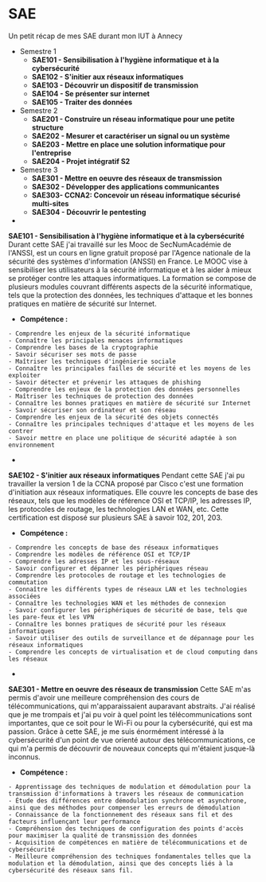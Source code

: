 # SAE
Un petit récap de mes SAE durant mon IUT à Annecy
- Semestre 1
    - **SAE101 - Sensibilisation à l'hygiène informatique et à la cybersécurité** 
    - **SAE102 - S'initier aux réseaux informatiques**
    - **SAE103 - Découvrir un dispositif de transmission**
    - **SAE104 - Se présenter sur internet**
    - **SAE105 - Traiter des données**
- Semestre 2
    - **SAE201 - Construire un réseau informatique pour une petite structure**
    - **SAE202 - Mesurer et caractériser un signal ou un système**
    - **SAE203 - Mettre en place une solution informatique pour l'entreprise**
    - **SAE204 - Projet intégratif S2**
- Semestre 3
    - **SAE301 - Mettre en oeuvre des réseaux de transmission**
    - **SAE302 - Développer des applications communicantes**
    - **SAE303- CCNA2: Concevoir un réseau informatique sécurisé multi-sites**
    - **SAE304 - Découvrir le pentesting**
-
**SAE101 - Sensibilisation à l'hygiène informatique et à la cybersécurité**
Durant cette SAE j'ai travaillé sur les Mooc de SecNumAcadémie de l'ANSSI, est un cours en ligne gratuit proposé par l'Agence nationale de la sécurité des systèmes d'information (ANSSI) en France. Le MOOC vise à sensibiliser les utilisateurs à la sécurité informatique et à les aider à mieux se protéger contre les attaques informatiques. La formation se compose de plusieurs modules couvrant différents aspects de la sécurité informatique, tels que la protection des données, les techniques d'attaque et les bonnes pratiques en matière de sécurité sur Internet.
- **Compétence :**
```
- Comprendre les enjeux de la sécurité informatique
- Connaître les principales menaces informatiques
- Comprendre les bases de la cryptographie
- Savoir sécuriser ses mots de passe
- Maîtriser les techniques d'ingénierie sociale
- Connaître les principales failles de sécurité et les moyens de les exploiter
- Savoir détecter et prévenir les attaques de phishing
- Comprendre les enjeux de la protection des données personnelles
- Maîtriser les techniques de protection des données
- Connaître les bonnes pratiques en matière de sécurité sur Internet
- Savoir sécuriser son ordinateur et son réseau
- Comprendre les enjeux de la sécurité des objets connectés
- Connaître les principales techniques d'attaque et les moyens de les contrer
- Savoir mettre en place une politique de sécurité adaptée à son environnement
```
-
**SAE102 - S'initier aux réseaux informatiques**
Pendant cette SAE j'ai pu travailler la version 1 de la CCNA proposé par Cisco c'est une formation d'initiation aux réseaux informatiques. Elle couvre les concepts de base des réseaux, tels que les modèles de référence OSI et TCP/IP, les adresses IP, les protocoles de routage, les technologies LAN et WAN, etc. Cette certification est disposé sur plusieurs SAE à savoir 102, 201, 203.
- **Compétence :**
```
- Comprendre les concepts de base des réseaux informatiques
- Comprendre les modèles de référence OSI et TCP/IP
- Comprendre les adresses IP et les sous-réseaux
- Savoir configurer et dépanner les périphériques réseau
- Comprendre les protocoles de routage et les technologies de commutation
- Connaître les différents types de réseaux LAN et les technologies associées
- Connaître les technologies WAN et les méthodes de connexion
- Savoir configurer les périphériques de sécurité de base, tels que les pare-feux et les VPN
- Connaître les bonnes pratiques de sécurité pour les réseaux informatiques
- Savoir utiliser des outils de surveillance et de dépannage pour les réseaux informatiques
- Comprendre les concepts de virtualisation et de cloud computing dans les réseaux
```
-
**SAE301 - Mettre en oeuvre des réseaux de transmission**
Cette SAE m'as permis d'avoir une meilleure compréhension des cours de télécommunications, qui m'apparaissaient auparavant abstraits. J'ai réalisé que je me trompais et j'ai pu voir à quel point les télécommunications sont importantes, que ce soit pour le Wi-Fi ou pour la cybersécurité, qui est ma passion. Grâce à cette SAE, je me suis énormément intéressé à la cybersécurité d'un point de vue orienté autour des télécommunications, ce qui m'a permis de découvrir de nouveaux concepts qui m'étaient jusque-là inconnus.
- **Compétence :**
```
- Apprentissage des techniques de modulation et démodulation pour la transmission d'informations à travers les réseaux de communication
- Étude des différences entre démodulation synchrone et asynchrone, ainsi que des méthodes pour compenser les erreurs de démodulation
- Connaissance de la fonctionnement des réseaux sans fil et des facteurs influençant leur performance
- Compréhension des techniques de configuration des points d'accès pour maximiser la qualité de transmission des données
- Acquisition de compétences en matière de télécommunications et de cybersécurité
- Meilleure compréhension des techniques fondamentales telles que la modulation et la démodulation, ainsi que des concepts liés à la cybersécurité des réseaux sans fil.
```
